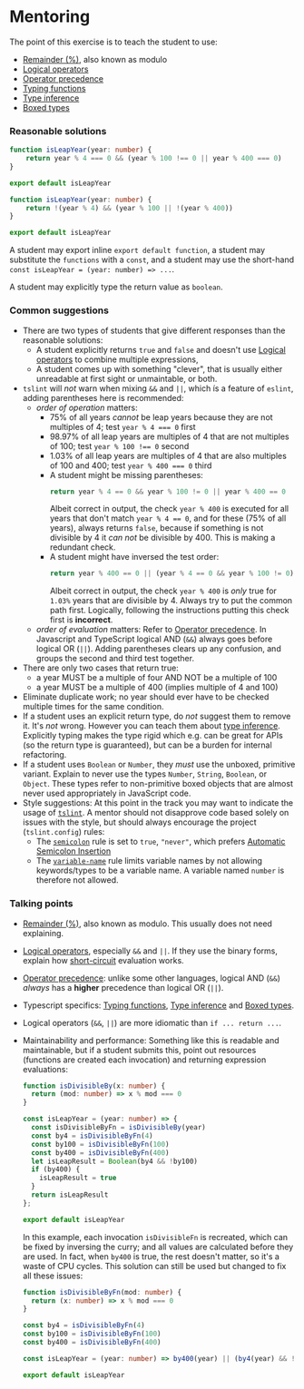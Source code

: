 # Mentoring

The point of this exercise is to teach the student to use:
- [Remainder (%)](https://developer.mozilla.org/en-US/docs/Web/JavaScript/Reference/Operators/Arithmetic_Operators#Remainder_()), also known as modulo
- [Logical operators](https://developer.mozilla.org/en-US/docs/Web/JavaScript/Reference/Operators/Logical_Operators)
- [Operator precedence](https://developer.mozilla.org/en-US/docs/Web/JavaScript/Reference/Operators/Operator_Precedence)
- [Typing functions](https://www.typescriptlang.org/docs/handbook/functions.html#typing-the-function)
- [Type inference](https://www.typescriptlang.org/docs/handbook/functions.html#inferring-the-types)
- [Boxed types](https://www.typescriptlang.org/docs/handbook/declaration-files/do-s-and-don-ts.html)

### Reasonable solutions

```typescript
function isLeapYear(year: number) {
    return year % 4 === 0 && (year % 100 !== 0 || year % 400 === 0)
}

export default isLeapYear
```

```typescript
function isLeapYear(year: number) {
    return !(year % 4) && (year % 100 || !(year % 400))
}

export default isLeapYear
```

A student may export inline `export default function`, a student may substitute the `functions` with a `const`, and a student may use the short-hand `const isLeapYear = (year: number) => ...`.

A student may explicitly type the return value as `boolean`.

### Common suggestions
- There are two types of students that give different responses than the reasonable solutions:
  - A student explicitly returns `true` and `false` and doesn't use [Logical operators](https://developer.mozilla.org/en-US/docs/Web/JavaScript/Reference/Operators/Logical_Operators) to combine multiple expressions,
  - A student comes up with something "clever", that is usually either unreadable at first sight or unmaintable, or both.
- `tslint` will _not_ warn when mixing `&&` and `||`, which ís a feature of `eslint`, adding parentheses here is recommended:
  - _order of operation_ matters:
    - 75% of all years *cannot* be leap years because they are not multiples of 4; test `year % 4 === 0` first
    - 98.97% of all leap years are multiples of 4 that are not multiples of 100; test `year % 100 !== 0` second
    - 1.03% of all leap years are multiples of 4 that are also multiples of 100 and 400; test `year % 400 === 0` third
    - A student might be missing parentheses:
      ```typescript
      return year % 4 == 0 && year % 100 != 0 || year % 400 == 0
      ```
      Albeit correct in output, the check `year % 400` is executed for all years that don't match `year % 4 == 0`, and for these (75% of all years), always returns `false`, because if something is not divisible by 4 it _can not_ be divisible by 400. This is making a redundant check.
    - A student might have inversed the test order:
      ```typescript
      return year % 400 == 0 || (year % 4 == 0 && year % 100 != 0)
      ```
      Albeit correct in output, the check `year % 400` is _only_ true for `1.03%` years that are divisible by 4. Always try to put the common path first. Logically, following the instructions putting this check first is **incorrect**.
  - _order of evaluation_ matters: Refer to [Operator precedence](https://developer.mozilla.org/en-US/docs/Web/JavaScript/Reference/Operators/Operator_Precedence). In Javascript and TypeScript logical AND (`&&`) always goes before logical OR (`||`). Adding parentheses clears up any confusion, and groups the second and third test together.
- There are only two cases that return true:
  - a year MUST be a multiple of four AND NOT be a multiple of 100
  - a year MUST be a multiple of 400 (implies multiple of 4 and 100)
- Eliminate duplicate work; no year should ever have to be checked multiple times for the same condition.
- If a student uses an explicit return type, do _not_ suggest them to remove it. It's _not_ wrong. However you can teach them about [type inference](https://www.typescriptlang.org/docs/handbook/functions.html#inferring-the-types). Explicitly typing makes the type rigid which e.g. can be great for APIs (so the return type is guaranteed), but can be a burden for internal refactoring.
- If a student uses `Boolean` or `Number`, they _must_ use the unboxed, primitive variant. Explain to never use the types `Number`, `String`, `Boolean`, or `Object`. These types refer to non-primitive boxed objects that are almost never used appropriately in JavaScript code.
- Style suggestions:
  At this point in the track you may want to indicate the usage of [`tslint`](https://palantir.github.io/tslint). A mentor should not disapprove code based solely on issues with the style, but should always encourage the project (`tslint.config`) rules:
  - The [`semicolon`](https://palantir.github.io/rules/semicolon/) rule is set to `true`, `"never"`, which prefers [Automatic Semicolon Insertion](http://www.ecma-international.org/ecma-262/6.0/index.html#sec-automatic-semicolon-insertion)
  - The [`variable-name`](https://palantir.github.io/tslint/rules/variable-name/) rule limits variable names by not allowing keywords/types to be a variable name. A variable named `number` is therefore not allowed.

### Talking points
* [Remainder (%)](https://developer.mozilla.org/en-US/docs/Web/JavaScript/Reference/Operators/Arithmetic_Operators#Remainder_()), also known as modulo. This usually does not need explaining.
* [Logical operators](https://developer.mozilla.org/en-US/docs/Web/JavaScript/Reference/Operators/Logical_Operators), especially `&&` and `||`. If they use the binary forms, explain how [short-circuit](https://developer.mozilla.org/en-US/docs/Web/JavaScript/Reference/Operators/Logical_Operators#Short-circuit_evaluation) evaluation works.
* [Operator precedence](https://developer.mozilla.org/en-US/docs/Web/JavaScript/Reference/Operators/Operator_Precedence): unlike some other languages, logical AND (`&&`) _always_ has a **higher** precedence than logical OR (`||`).
* Typescript specifics: [Typing functions](https://www.typescriptlang.org/docs/handbook/functions.html#typing-the-function), [Type inference](https://www.typescriptlang.org/docs/handbook/functions.html#inferring-the-types) and [Boxed types](https://www.typescriptlang.org/docs/handbook/declaration-files/do-s-and-don-ts.html).
* Logical operators (`&&`, `||`) are more idiomatic than `if ... return ...`.
* Maintainability and performance:
  Something like this ís readable and maintainable, but if a student submits this, point out resources (functions are created each invocation) and returning expression evaluations:

  ```typescript
  function isDivisibleBy(x: number) {
    return (mod: number) => x % mod === 0
  }

  const isLeapYear = (year: number) => {
    const isDivisibleByFn = isDivisibleBy(year)
    const by4 = isDivisibleByFn(4)
    const by100 = isDivisibleByFn(100)
    const by400 = isDivisibleByFn(400)
    let isLeapResult = Boolean(by4 && !by100)
    if (by400) {
      isLeapResult = true
    }
    return isLeapResult
  };

  export default isLeapYear
  ```

  In this example, each invocation `isDivisibleFn` is recreated, which can be fixed by inversing the curry; and all values are calculated before they are used. In fact, when `by400` is true, the rest doesn't matter, so it's a waste of CPU cycles. This solution can still be used but changed to fix all these issues:

  ```typescript
  function isDivisibleByFn(mod: number) {
    return (x: number) => x % mod === 0
  }

  const by4 = isDivisibleByFn(4)
  const by100 = isDivisibleByFn(100)
  const by400 = isDivisibleByFn(400)

  const isLeapYear = (year: number) => by400(year) || (by4(year) && !by100(year))

  export default isLeapYear
  ```
